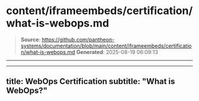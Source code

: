 # content/iframeembeds/certification/what-is-webops.md

> **Source**: https://github.com/pantheon-systems/documentation/blob/main/content/iframeembeds/certification/what-is-webops.md
> **Generated**: 2025-08-19 06:09:13

---

---
title: WebOps Certification
subtitle: "What is WebOps?"
---

<Partial file="certification-guide/what-is-webops.md" />
